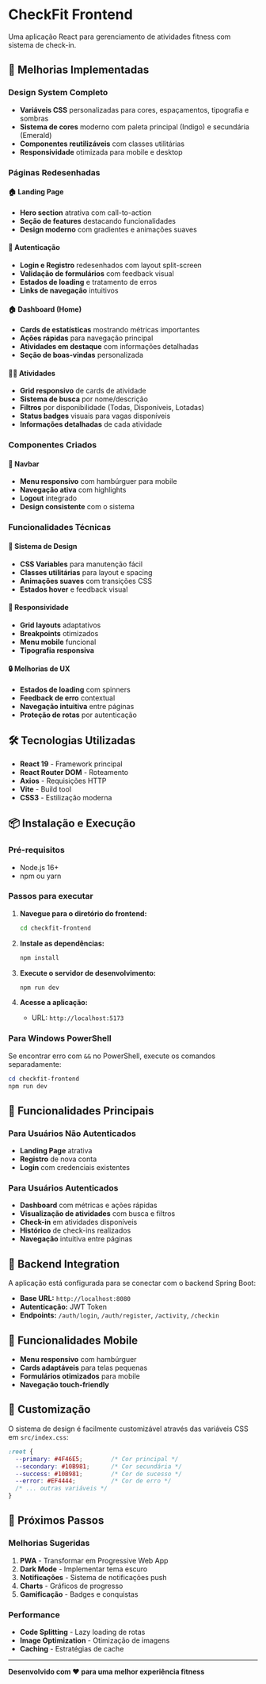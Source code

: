# CheckFit Frontend

Uma aplicação React para gerenciamento de atividades fitness com sistema de check-in.

## 🚀 Melhorias Implementadas

### Design System Completo
- **Variáveis CSS** personalizadas para cores, espaçamentos, tipografia e sombras
- **Sistema de cores** moderno com paleta principal (Indigo) e secundária (Emerald)
- **Componentes reutilizáveis** com classes utilitárias
- **Responsividade** otimizada para mobile e desktop

### Páginas Redesenhadas

#### 🏠 Landing Page
- **Hero section** atrativa com call-to-action
- **Seção de features** destacando funcionalidades
- **Design moderno** com gradientes e animações suaves

#### 🔐 Autenticação
- **Login e Registro** redesenhados com layout split-screen
- **Validação de formulários** com feedback visual
- **Estados de loading** e tratamento de erros
- **Links de navegação** intuitivos

#### 🏠 Dashboard (Home)
- **Cards de estatísticas** mostrando métricas importantes
- **Ações rápidas** para navegação principal
- **Atividades em destaque** com informações detalhadas
- **Seção de boas-vindas** personalizada

#### 🏃‍♂️ Atividades
- **Grid responsivo** de cards de atividade
- **Sistema de busca** por nome/descrição
- **Filtros** por disponibilidade (Todas, Disponíveis, Lotadas)
- **Status badges** visuais para vagas disponíveis
- **Informações detalhadas** de cada atividade

### Componentes Criados

#### 📍 Navbar
- **Menu responsivo** com hambúrguer para mobile
- **Navegação ativa** com highlights
- **Logout** integrado
- **Design consistente** com o sistema

### Funcionalidades Técnicas

#### 🎨 Sistema de Design
- **CSS Variables** para manutenção fácil
- **Classes utilitárias** para layout e spacing
- **Animações suaves** com transições CSS
- **Estados hover** e feedback visual

#### 📱 Responsividade
- **Grid layouts** adaptativos
- **Breakpoints** otimizados
- **Menu mobile** funcional
- **Tipografia responsiva**

#### 🔒 Melhorias de UX
- **Estados de loading** com spinners
- **Feedback de erro** contextual
- **Navegação intuitiva** entre páginas
- **Proteção de rotas** por autenticação

## 🛠️ Tecnologias Utilizadas

- **React 19** - Framework principal
- **React Router DOM** - Roteamento
- **Axios** - Requisições HTTP
- **Vite** - Build tool
- **CSS3** - Estilização moderna

## 📦 Instalação e Execução

### Pré-requisitos
- Node.js 16+
- npm ou yarn

### Passos para executar

1. **Navegue para o diretório do frontend:**
   ```bash
   cd checkfit-frontend
   ```

2. **Instale as dependências:**
   ```bash
   npm install
   ```

3. **Execute o servidor de desenvolvimento:**
   ```bash
   npm run dev
   ```

4. **Acesse a aplicação:**
   - URL: `http://localhost:5173`

### Para Windows PowerShell

Se encontrar erro com `&&` no PowerShell, execute os comandos separadamente:

```powershell
cd checkfit-frontend
npm run dev
```

## 🎯 Funcionalidades Principais

### Para Usuários Não Autenticados
- **Landing Page** atrativa
- **Registro** de nova conta
- **Login** com credenciais existentes

### Para Usuários Autenticados
- **Dashboard** com métricas e ações rápidas
- **Visualização de atividades** com busca e filtros
- **Check-in** em atividades disponíveis
- **Histórico** de check-ins realizados
- **Navegação** intuitiva entre páginas

## 🔧 Backend Integration

A aplicação está configurada para se conectar com o backend Spring Boot:

- **Base URL:** `http://localhost:8080`
- **Autenticação:** JWT Token
- **Endpoints:** `/auth/login`, `/auth/register`, `/activity`, `/checkin`

## 📱 Funcionalidades Mobile

- **Menu responsivo** com hambúrguer
- **Cards adaptáveis** para telas pequenas
- **Formulários otimizados** para mobile
- **Navegação touch-friendly**

## 🎨 Customização

O sistema de design é facilmente customizável através das variáveis CSS em `src/index.css`:

```css
:root {
  --primary: #4F46E5;        /* Cor principal */
  --secondary: #10B981;      /* Cor secundária */
  --success: #10B981;        /* Cor de sucesso */
  --error: #EF4444;          /* Cor de erro */
  /* ... outras variáveis */
}
```

## 🚀 Próximos Passos

### Melhorias Sugeridas
1. **PWA** - Transformar em Progressive Web App
2. **Dark Mode** - Implementar tema escuro
3. **Notificações** - Sistema de notificações push
4. **Charts** - Gráficos de progresso
5. **Gamificação** - Badges e conquistas

### Performance
- **Code Splitting** - Lazy loading de rotas
- **Image Optimization** - Otimização de imagens
- **Caching** - Estratégias de cache

---

**Desenvolvido com ❤️ para uma melhor experiência fitness**
